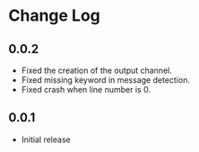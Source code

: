 # Change Log

## 0.0.2

- Fixed the creation of the output channel.
- Fixed missing keyword in message detection.
- Fixed crash when line number is 0.

## 0.0.1

- Initial release